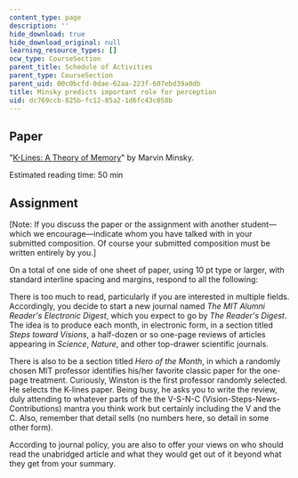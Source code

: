 ```yaml
---
content_type: page
description: ''
hide_download: true
hide_download_original: null
learning_resource_types: []
ocw_type: CourseSection
parent_title: Schedule of Activities
parent_type: CourseSection
parent_uid: 00c0bcfd-0dae-62aa-223f-607ebd39a0db
title: Minsky predicts important role for perception
uid: dc769ccb-825b-fc12-85a2-1d6fc43c058b
---
```


Paper
-----

"[K-Lines: A Theory of Memory](https://dspace.mit.edu/handle/1721.1/5739)" by Marvin Minsky.

Estimated reading time: 50 min

Assignment
----------

\[Note: If you discuss the paper or the assignment with another student—which we encourage—indicate whom you have talked with in your submitted composition. Of course your submitted composition must be written entirely by you.\]

On a total of one side of one sheet of paper, using 10 pt type or larger, with standard interline spacing and margins, respond to all the following:

There is too much to read, particularly if you are interested in multiple fields. Accordingly, you decide to start a new journal named _The MIT Alumni Reader's Electronic Digest_, which you expect to go by _The Reader's Digest_. The idea is to produce each month, in electronic form, in a section titled _Steps toward Visions_, a half-dozen or so one-page reviews of articles appearing in _Science_, _Nature_, and other top-drawer scientific journals.

There is also to be a section titled _Hero of the Month_, in which a randomly chosen MIT professor identifies his/her favorite classic paper for the one-page treatment. Curiously, Winston is the first professor randomly selected. He selects the K-lines paper. Being busy, he asks you to write the review, duly attending to whatever parts of the the V-S-N-C (Vision-Steps-News-Contributions) mantra you think work but certainly including the V and the C. Also, remember that detail sells (no numbers here, so detail in some other form).

According to journal policy, you are also to offer your views on who should read the unabridged article and what they would get out of it beyond what they get from your summary.